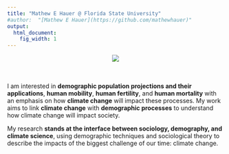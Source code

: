 ```yaml
---
title: "Mathew E Hauer @ Florida State University"
#author:  "[Mathew E Hauer](https://github.com/mathewhauer)"
output:
  html_document:
    fig_width: 1
---
```

 

<script type='text/javascript' src='https://d1bxh8uas1mnw7.cloudfront.net/assets/embed.js'></script>
<style type="text/css">
table.padded-table td { padding:6px; min-width:100px }
</style>

<center>

![](./images/SSP2_animation.gif)

</center>

<br><br>
I am interested in **demographic population projections and their applications**, **human mobility**, **human fertility**, and **human mortality** with an emphasis on how **climate change** will impact these processes. My work aims to link **climate change** with **demographic processes** to understand how climate change will impact society.

My research **stands at the interface between sociology, demography, and climate science**, using demographic techniques and sociological theory to describe the impacts of the biggest challenge of our time: climate change.




